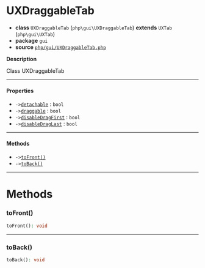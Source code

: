 # UXDraggableTab

- **class** `UXDraggableTab` (`php\gui\UXDraggableTab`) **extends** `UXTab` (`php\gui\UXTab`)
- **package** `gui`
- **source** [`php/gui/UXDraggableTab.php`](./src/main/resources/JPHP-INF/sdk/php/gui/UXDraggableTab.php)

**Description**

Class UXDraggableTab

---

#### Properties

- `->`[`detachable`](#prop-detachable) : `bool`
- `->`[`draggable`](#prop-draggable) : `bool`
- `->`[`disableDragFirst`](#prop-disabledragfirst) : `bool`
- `->`[`disableDragLast`](#prop-disabledraglast) : `bool`

---

#### Methods

- `->`[`toFront()`](#method-tofront)
- `->`[`toBack()`](#method-toback)

---
# Methods

<a name="method-tofront"></a>

### toFront()
```php
toFront(): void
```

---

<a name="method-toback"></a>

### toBack()
```php
toBack(): void
```